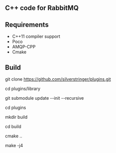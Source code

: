## C++ code for RabbitMQ
## Requirements
  
- C++11 compiler support
- Poco
- AMQP-CPP 
- Cmake

## Build
  git clone https://github.com/silverstringer/plugins.git

  cd plugins/library

  git submodule update --init --recursive

  cd plugins

  mkdir build 

  cd build 

  cmake .. 

  make -j4
